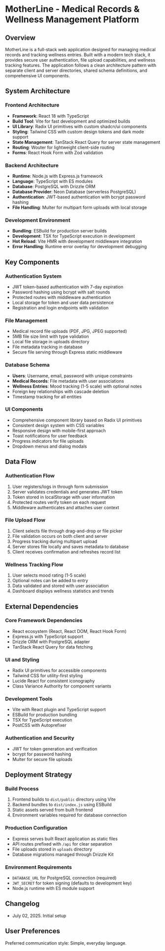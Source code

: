 # MotherLine - Medical Records & Wellness Management Platform

## Overview

MotherLine is a full-stack web application designed for managing medical records and tracking wellness entries. Built with a modern tech stack, it provides secure user authentication, file upload capabilities, and wellness tracking features. The application follows a clean architecture pattern with separate client and server directories, shared schema definitions, and comprehensive UI components.

## System Architecture

### Frontend Architecture
- **Framework**: React 18 with TypeScript
- **Build Tool**: Vite for fast development and optimized builds
- **UI Library**: Radix UI primitives with custom shadcn/ui components
- **Styling**: Tailwind CSS with custom design tokens and dark mode support
- **State Management**: TanStack React Query for server state management
- **Routing**: Wouter for lightweight client-side routing
- **Forms**: React Hook Form with Zod validation

### Backend Architecture
- **Runtime**: Node.js with Express.js framework
- **Language**: TypeScript with ES modules
- **Database**: PostgreSQL with Drizzle ORM
- **Database Provider**: Neon Database (serverless PostgreSQL)
- **Authentication**: JWT-based authentication with bcrypt password hashing
- **File Handling**: Multer for multipart form uploads with local storage

### Development Environment
- **Bundling**: ESBuild for production server builds
- **Development**: TSX for TypeScript execution in development
- **Hot Reload**: Vite HMR with development middleware integration
- **Error Handling**: Runtime error overlay for development debugging

## Key Components

### Authentication System
- JWT token-based authentication with 7-day expiration
- Password hashing using bcrypt with salt rounds
- Protected routes with middleware authentication
- Local storage for token and user data persistence
- Registration and login endpoints with validation

### File Management
- Medical record file uploads (PDF, JPG, JPEG supported)
- 5MB file size limit with type validation
- Local file storage in uploads directory
- File metadata tracking in database
- Secure file serving through Express static middleware

### Database Schema
- **Users**: Username, email, password with unique constraints
- **Medical Records**: File metadata with user associations
- **Wellness Entries**: Mood tracking (1-5 scale) with optional notes
- Foreign key relationships with cascade deletion
- Timestamp tracking for all entities

### UI Components
- Comprehensive component library based on Radix UI primitives
- Consistent design system with CSS variables
- Responsive design with mobile-first approach
- Toast notifications for user feedback
- Progress indicators for file uploads
- Dropdown menus and dialog modals

## Data Flow

### Authentication Flow
1. User registers/logs in through form submission
2. Server validates credentials and generates JWT token
3. Token stored in localStorage with user information
4. Protected routes verify token on each request
5. Middleware authenticates and attaches user context

### File Upload Flow
1. Client selects file through drag-and-drop or file picker
2. File validation occurs on both client and server
3. Progress tracking during multipart upload
4. Server stores file locally and saves metadata to database
5. Client receives confirmation and refreshes record list

### Wellness Tracking Flow
1. User selects mood rating (1-5 scale)
2. Optional notes can be added to entry
3. Data validated and stored with user association
4. Dashboard displays wellness statistics and trends

## External Dependencies

### Core Framework Dependencies
- React ecosystem (React, React DOM, React Hook Form)
- Express.js with TypeScript support
- Drizzle ORM with PostgreSQL adapter
- TanStack React Query for data fetching

### UI and Styling
- Radix UI primitives for accessible components
- Tailwind CSS for utility-first styling
- Lucide React for consistent iconography
- Class Variance Authority for component variants

### Development Tools
- Vite with React plugin and TypeScript support
- ESBuild for production bundling
- TSX for TypeScript execution
- PostCSS with Autoprefixer

### Authentication and Security
- JWT for token generation and verification
- bcrypt for password hashing
- Multer for secure file uploads

## Deployment Strategy

### Build Process
1. Frontend builds to `dist/public` directory using Vite
2. Backend bundles to `dist/index.js` using ESBuild
3. Static assets served from built frontend
4. Environment variables required for database connection

### Production Configuration
- Express serves built React application as static files
- API routes prefixed with `/api` for clear separation
- File uploads stored in `uploads` directory
- Database migrations managed through Drizzle Kit

### Environment Requirements
- `DATABASE_URL` for PostgreSQL connection (required)
- `JWT_SECRET` for token signing (defaults to development key)
- Node.js runtime with ES module support

## Changelog
- July 02, 2025. Initial setup

## User Preferences

Preferred communication style: Simple, everyday language.